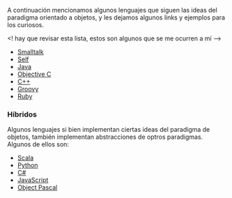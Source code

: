 A continuación mencionamos algunos lenguajes que siguen las ideas del paradigma orientado a objetos, y les dejamos algunos links y ejemplos para los curiosos.

&lt;! hay que revisar esta lista, estos son algunos que se me ocurren a mí --&gt;

-   [Smalltalk](smalltalk.html)
-   [Self](self.html)
-   [Java](java.html)
-   [Objective C](objective-c.html)
-   [C++](c--.html)
-   [Groovy](groovy.html)
-   [Ruby](ruby.html)

### Híbridos

Algunos lenguajes si bien implementan ciertas ideas del paradigma de objetos, también implementan abstracciones de optros paradigmas. Algunos de ellos son:

-   [Scala](scala.html)
-   [Python](python.html)
-   [C\#](c-.html)
-   [JavaScript](javascript.html)
-   [Object Pascal](http://en.wikipedia.org/wiki/Object_Pascal)

